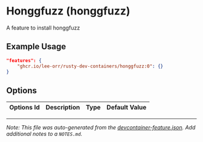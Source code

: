 
# Honggfuzz (honggfuzz)

A feature to install honggfuzz

## Example Usage

```json
"features": {
    "ghcr.io/lee-orr/rusty-dev-containers/honggfuzz:0": {}
}
```

## Options

| Options Id | Description | Type | Default Value |
|-----|-----|-----|-----|




---

_Note: This file was auto-generated from the [devcontainer-feature.json](https://github.com/lee-orr/rusty-dev-containers/blob/main/src/honggfuzz/devcontainer-feature.json).  Add additional notes to a `NOTES.md`._
